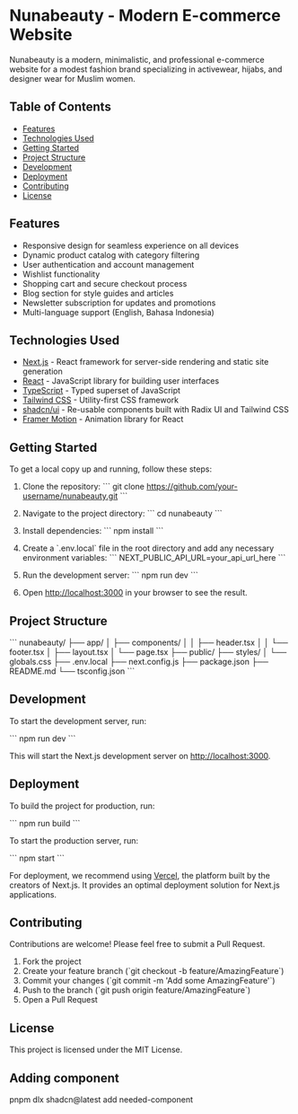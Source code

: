 # Nunabeauty - Modern E-commerce Website

Nunabeauty is a modern, minimalistic, and professional e-commerce website for a modest fashion brand specializing in activewear, hijabs, and designer wear for Muslim women.

## Table of Contents

- [Features](#features)
- [Technologies Used](#technologies-used)
- [Getting Started](#getting-started)
- [Project Structure](#project-structure)
- [Development](#development)
- [Deployment](#deployment)
- [Contributing](#contributing)
- [License](#license)

## Features

- Responsive design for seamless experience on all devices
- Dynamic product catalog with category filtering
- User authentication and account management
- Wishlist functionality
- Shopping cart and secure checkout process
- Blog section for style guides and articles
- Newsletter subscription for updates and promotions
- Multi-language support (English, Bahasa Indonesia)

## Technologies Used

- [Next.js](https://nextjs.org/) - React framework for server-side rendering and static site generation
- [React](https://reactjs.org/) - JavaScript library for building user interfaces
- [TypeScript](https://www.typescriptlang.org/) - Typed superset of JavaScript
- [Tailwind CSS](https://tailwindcss.com/) - Utility-first CSS framework
- [shadcn/ui](https://ui.shadcn.com/) - Re-usable components built with Radix UI and Tailwind CSS
- [Framer Motion](https://www.framer.com/motion/) - Animation library for React

## Getting Started

To get a local copy up and running, follow these steps:

1. Clone the repository:
   \`\`\`
   git clone https://github.com/your-username/nunabeauty.git
   \`\`\`

2. Navigate to the project directory:
   \`\`\`
   cd nunabeauty
   \`\`\`

3. Install dependencies:
   \`\`\`
   npm install
   \`\`\`

4. Create a \`.env.local\` file in the root directory and add any necessary environment variables:
   \`\`\`
   NEXT_PUBLIC_API_URL=your_api_url_here
   \`\`\`

5. Run the development server:
   \`\`\`
   npm run dev
   \`\`\`

6. Open [http://localhost:3000](http://localhost:3000) in your browser to see the result.

## Project Structure

\`\`\`
nunabeauty/
├── app/
│ ├── components/
│ │ ├── header.tsx
│ │ └── footer.tsx
│ ├── layout.tsx
│ └── page.tsx
├── public/
├── styles/
│ └── globals.css
├── .env.local
├── next.config.js
├── package.json
├── README.md
└── tsconfig.json
\`\`\`

## Development

To start the development server, run:

\`\`\`
npm run dev
\`\`\`

This will start the Next.js development server on [http://localhost:3000](http://localhost:3000).

## Deployment

To build the project for production, run:

\`\`\`
npm run build
\`\`\`

To start the production server, run:

\`\`\`
npm start
\`\`\`

For deployment, we recommend using [Vercel](https://vercel.com/), the platform built by the creators of Next.js. It provides an optimal deployment solution for Next.js applications.

## Contributing

Contributions are welcome! Please feel free to submit a Pull Request.

1. Fork the project
2. Create your feature branch (\`git checkout -b feature/AmazingFeature\`)
3. Commit your changes (\`git commit -m 'Add some AmazingFeature'\`)
4. Push to the branch (\`git push origin feature/AmazingFeature\`)
5. Open a Pull Request

## License

This project is licensed under the MIT License.

## Adding component

pnpm dlx shadcn@latest add needed-component
